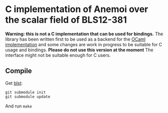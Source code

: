 # C implementation of Anemoi over the scalar field of BLS12-381

**Warning: this is not a C implementation that can be used for bindings.**
The library has been written first to be used as a backend for the [OCaml
implementation](https://gitlab.com/tezos/tezos/-/tree/master/src/lib_bls12_381_hash) and some changes are work in progress to be suitable for C usage and bindings. **Please do not use this version at the moment**
The interface might not be suitable enough for C users.

## Compile

Get [blst](https://github.com/supranational/blst):
```
git submodule init
git submodule update
```

And run `make`

